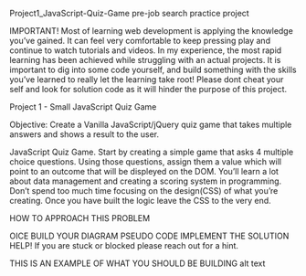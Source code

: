 Project1_JavaScript-Quiz-Game
pre-job search practice project

IMPORTANT! Most of learning web development is applying the knowledge you’ve gained. It can feel very comfortable to keep pressing play and continue to watch tutorials and videos. In my experience, the most rapid learning has been achieved while struggling with an actual projects. It is important to dig into some code yourself, and build something with the skills you’ve learned to really let the learning take root! Please dont cheat your self and look for solution code as it will hinder the purpose of this project.

Project 1 - Small JavaScript Quiz Game

Objective: Create a Vanilla JavaScript/jQuery quiz game that takes multiple answers and shows a result to the user.

JavaScript Quiz Game. Start by creating a simple game that asks 4 multiple choice questions. Using those questions, assign them a value which will point to an outcome that will be displeyed on the DOM. You’ll learn a lot about data management and creating a scoring system in programming. Don’t spend too much time focusing on the design(CSS) of what you’re creating. Once you have built the logic leave the CSS to the very end.

HOW TO APPROACH THIS PROBLEM

OICE
BUILD YOUR DIAGRAM
PSEUDO CODE
IMPLEMENT THE SOLUTION
HELP! If you are stuck or blocked please reach out for a hint.

THIS IS AN EXAMPLE OF WHAT YOU SHOULD BE BUILDING alt text
